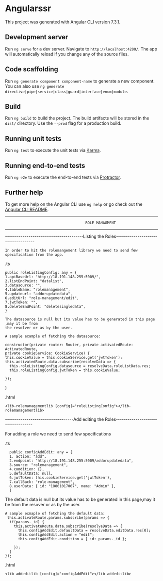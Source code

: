 # Angularssr

This project was generated with [Angular CLI](https://github.com/angular/angular-cli) version 7.3.1.

## Development server

Run `ng serve` for a dev server. Navigate to `http://localhost:4200/`. The app will automatically reload if you change any of the source files.

## Code scaffolding

Run `ng generate component component-name` to generate a new component. You can also use `ng generate directive|pipe|service|class|guard|interface|enum|module`.

## Build

Run `ng build` to build the project. The build artifacts will be stored in the `dist/` directory. Use the `--prod` flag for a production build.

## Running unit tests

Run `ng test` to execute the unit tests via [Karma](https://karma-runner.github.io).

## Running end-to-end tests

Run `ng e2e` to execute the end-to-end tests via [Protractor](http://www.protractortest.org/).

## Further help

To get more help on the Angular CLI use `ng help` or go check out the [Angular CLI README](https://github.com/angular/angular-cli/blob/master/README.md).


---------------------------------------------------------------------------------------------------
                                         ROLE MANAGMENT
---------------------------------------------------------------------------------------------------



----------------------------------------Listing the Roles------------------------------------

    In order to hit the rolemangement library we need to send few specification from the app.

   .ts

    public roleListingConfig: any = {
    1.apiBaseUrl: "http://18.191.148.255:5009/",
    2.listEndPoint: "datalist",
    3.datasource: "",
    4.tableName: "rolemanagement",
    5.updateurl: "addorupdatedata",
    6.editUrl: "role-management/edit",
    7.jwtToken: "",
    8.deleteEndPoint: "deletesingledata",
    }

    The datasource is null but its value has to be generated in this page ,may it be from
    the resolver or as by the user.

    A sample example of fetching the datasource:

    constructor(private router: Router, private activatedRoute: ActivatedRoute,
    private cookieService: CookieService) {
    this.cookieValue = this.cookieService.get('jwtToken');
    this.activatedRoute.data.subscribe(resolveData => {
      this.roleListingConfig.datasource = resolveData.roleListData.res;
      this.roleListingConfig.jwtToken = this.cookieValue;
     
    });
  }
  
  .html

    <lib-rolemanagementlib [config]="roleListingConfig"></lib-rolemanagementlib>


-----------------------------------Add editing the Roles-----------------------------------

  For adding a role we need to send few specifications

   .ts

      public configAddEdit: any = {
      1. action: "add",
      2.endpoint: "http://18.191.148.255:5009/addorupdatedata",
      3.source: "rolemanagement",
      4.condition: {},
      5.defaultData: null,
      6.jwtToken: this.cookieService.get('jwtToken'),
      7.callBack: "role-management",
      8.userData: { id: "18801017007", name: "Admin" },
      }

   The  default data is null but its value has to be generated in this page,may it be from 
   the resover or as by the user.

    A sample exmaple of fetching the default data:
     this.activateRoute.params.subscribe(params => {
      if(params._id) {
        this.activateRoute.data.subscribe(resolveData => {
          this.configAddEdit.defaultData = resolveData.editData.res[0];
          this.configAddEdit.action = "edit";
          this.configAddEdit.condition = { id: params._id };
         
        });
      }
    }); 


   .html

    <lib-addeditlib [config]="configAddEdit"></lib-addeditlib>
